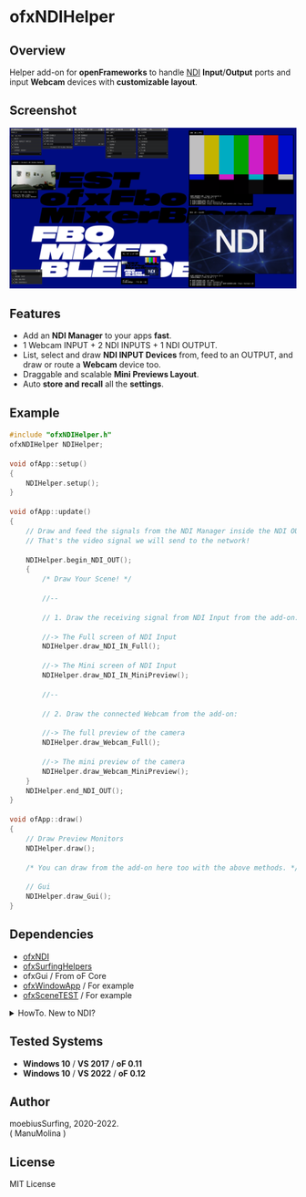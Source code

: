 # ofxNDIHelper

## Overview
Helper add-on for **openFrameworks** to handle [NDI](https://www.ndi.tv/tools/) **Input**/**Output** ports and input **Webcam** devices with **customizable layout**.

## Screenshot
![image](/readme_images/Capture.PNG?raw=true "Capture.PNG")

## Features
- Add an **NDI Manager** to your apps **fast**.
- 1 Webcam INPUT + 2 NDI INPUTS + 1 NDI OUTPUT.
- List, select and draw **NDI INPUT Devices** from, feed to an OUTPUT, and draw or route a **Webcam** device too.
- Draggable and scalable **Mini Previews Layout**.
- Auto **store and recall** all the **settings**.

## Example
```.cpp
#include "ofxNDIHelper.h"
ofxNDIHelper NDIHelper;

void ofApp::setup()
{
    NDIHelper.setup();
}

void ofApp::update()
{
    // Draw and feed the signals from the NDI Manager inside the NDI OUTPUT.
    // That's the video signal we will send to the network!

    NDIHelper.begin_NDI_OUT();
    {
        /* Draw Your Scene! */

        //--

        // 1. Draw the receiving signal from NDI Input from the add-on:
        
        //-> The Full screen of NDI Input
        NDIHelper.draw_NDI_IN_Full();

        //-> The Mini screen of NDI Input
        NDIHelper.draw_NDI_IN_MiniPreview();

        //--

        // 2. Draw the connected Webcam from the add-on:

        //-> The full preview of the camera
        NDIHelper.draw_Webcam_Full();

        //-> The mini preview of the camera
        NDIHelper.draw_Webcam_MiniPreview(); 
    }
    NDIHelper.end_NDI_OUT();
}

void ofApp::draw()
{
    // Draw Preview Monitors
    NDIHelper.draw();

    /* You can draw from the add-on here too with the above methods. */

    // Gui
    NDIHelper.draw_Gui();
}
```

## Dependencies
* [ofxNDI](https://github.com/leadedge/ofxNDI)
* [ofxSurfingHelpers](https://github.com/moebiussurfing/ofxSurfingHelpers)
* ofxGui / From oF Core
* [ofxWindowApp](https://github.com/moebiussurfing/ofxWindowApp) / For example
* [ofxSceneTEST](https://github.com/moebiussurfing/ofxSceneTEST) / For example

<details>
  <summary>HowTo. New to NDI?</summary>
  <p>

1. You should install the [NDI Tools](https://www.ndi.tv/tools/). It's a bundle of apps.
2. Run an **NDI Studio Monitor** app to preview what is being sent through the **NDI OUTPUT**.
3. You can run an **NDI Test Pattern** to feed a signal into the **NDI INPUT** of the add-on.
4. Have fun with **sources** toggles on the add-on GUI to explore combinations,
while looking to the **NDI OUT Preview** or the **NDI Studio Monitor** video.
5. NDI works locally or on a local or remote networks.
6. **NDI Screen Capture** app does live desktop capture to NDI.
7. **NDI Webcam Input** converts NDI ports to a virtual camera to use on **OBS**/**Zoom**/**Skype**.
  </p>
</details>

## Tested Systems
- **Windows 10** / **VS 2017** / **oF 0.11**
- **Windows 10** / **VS 2022** / **oF 0.12**

## Author
moebiusSurfing, 2020-2022.  
( ManuMolina ) 

## License
MIT License
